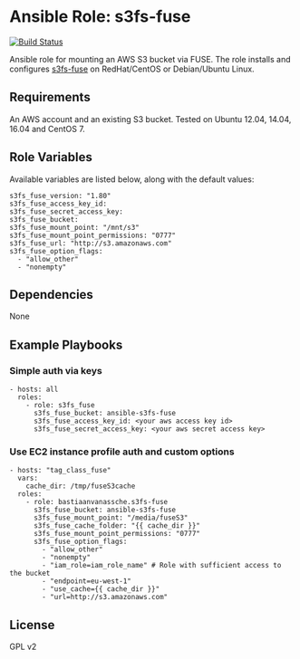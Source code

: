 # Ansible Role: s3fs-fuse
[![Build Status](https://travis-ci.org/bastiaanvanassche/ansible-role-s3fs-fuse.svg?branch=automated_tests)](https://travis-ci.org/bastiaanvanassche/ansible-role-s3fs-fuse)

Ansible role for mounting an AWS S3 bucket via FUSE. The role installs and configures [s3fs-fuse](https://github.com/s3fs-fuse/s3fs-fuse) on RedHat/CentOS or Debian/Ubuntu Linux.

## Requirements

An AWS account and an existing S3 bucket. Tested on Ubuntu 12.04, 14.04, 16.04 and CentOS 7.

## Role Variables

Available variables are listed below, along with the default values:

    s3fs_fuse_version: "1.80"
    s3fs_fuse_access_key_id:
    s3fs_fuse_secret_access_key:
    s3fs_fuse_bucket:
    s3fs_fuse_mount_point: "/mnt/s3"
    s3fs_fuse_mount_point_permissions: "0777"
    s3fs_fuse_url: "http://s3.amazonaws.com"
    s3fs_fuse_option_flags:
      - "allow_other"
      - "nonempty"

## Dependencies

None

## Example Playbooks

### Simple auth via keys

    - hosts: all
      roles:
        - role: s3fs_fuse
          s3fs_fuse_bucket: ansible-s3fs-fuse
          s3fs_fuse_access_key_id: <your aws access key id>
          s3fs_fuse_secret_access_key: <your aws secret access key>

### Use EC2 instance profile auth and custom options

```
- hosts: "tag_class_fuse"
  vars:
    cache_dir: /tmp/fuseS3cache
  roles:
    - role: bastiaanvanassche.s3fs-fuse
      s3fs_fuse_bucket: ansible-s3fs-fuse
      s3fs_fuse_mount_point: "/media/fuseS3"
      s3fs_fuse_cache_folder: "{{ cache_dir }}"
      s3fs_fuse_mount_point_permissions: "0777"
      s3fs_fuse_option_flags:
        - "allow_other"
        - "nonempty"
        - "iam_role=iam_role_name" # Role with sufficient access to the bucket
        - "endpoint=eu-west-1"
        - "use_cache={{ cache_dir }}"
        - "url=http://s3.amazonaws.com"
```

## License

GPL v2
